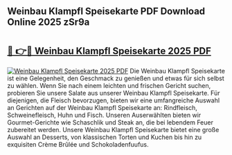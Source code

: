 ## Weinbau Klampfl Speisekarte PDF Download Online 2025 zSr9a

# <h2><a href="http://gcbo6ul.nevu.top/?p=Weinbau+Klampfl+Speisekarte">🔗 👉🔴 Weinbau Klampfl Speisekarte 2025 PDF</a></h2>

[![Weinbau Klampfl Speisekarte 2025 PDF](https://i.imgur.com/dBaPXMq.png)](http://gcbo6ul.nevu.top/?p=Weinbau+Klampfl+Speisekarte)
Die Weinbau Klampfl Speisekarte ist eine Gelegenheit, den Geschmack zu genießen und etwas für sich selbst zu wählen. Wenn Sie nach einem leichten und frischen Gericht suchen, probieren Sie unsere Salate aus unserer Weinbau Klampfl Speisekarte. Für diejenigen, die Fleisch bevorzugen, bieten wir eine umfangreiche Auswahl an Gerichten auf der Weinbau Klampfl Speisekarte an: Rindfleisch, Schweinefleisch, Huhn und Fisch. Unseren Auserwählten bieten wir Gourmet-Gerichte wie Schaschlik und Steak an, die bei lebendem Feuer zubereitet werden. Unsere Weinbau Klampfl Speisekarte bietet eine große Auswahl an Desserts, von klassischen Torten und Kuchen bis hin zu exquisiten Crème Brûlée und Schokoladenfuufus.
